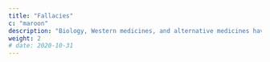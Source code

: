 ```yaml
---
title: "Fallacies"
c: "maroon"
description: "Biology, Western medicines, and alternative medicines have some fallacies that we list here"
weight: 2
# date: 2020-10-31
---
```

